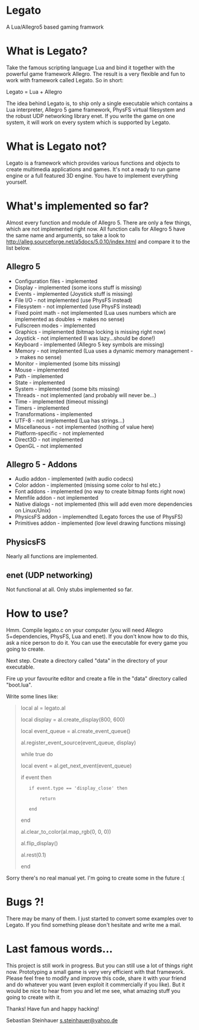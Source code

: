 Legato
======

A Lua/Allegro5 based gaming framwork

What is Legato?
===============

Take the famous scripting language Lua and bind it together with the powerful
game framework Allegro. The result is a very flexible and fun to work with
framework called Legato. So in short:

Legato = Lua + Allegro

The idea behind Legato is, to ship only a single executable which contains
a Lua interpreter, Allegro 5 game framework, PhysFS virtual filesystem and
the robust UDP networking library enet. If you write the game on one system,
it will work on every system which is supported by Legato.


What is Legato not?
===================

Legato is a framework which provides various functions and objects to create
multimedia applications and games. It's not a ready to run game engine or
a full featured 3D engine. You have to implement everything yourself.

What's implemented so far?
==========================

Almost every function and module of Allegro 5. There are only a few things,
which are not implemented right now. All function calls for Allegro 5 have
the same name and arguments, so take a look to
http://alleg.sourceforge.net/a5docs/5.0.10/index.html and compare it to the
list below.

Allegro 5
---------
* Configuration files - implemented
* Display             - implemented (some icons stuff is missing)
* Events              - implemented (Joystick stuff is missing)
* File I/O            - not implemented (use PhysFS instead)
* Filesystem          - not implemented (use PhysFS instead)
* Fixed point math    - not implemented (Lua uses numbers which are implemented as doubles -> makes no sense)
* Fullscreen modes    - implemented
* Graphics            - implemented (bitmap locking is missing right now)
* Joystick            - not implemented (I was lazy...should be done!)
* Keyboard            - implemented (Allegro 5 key symbols are missing)
* Memory              - not implemented (Lua uses a dynamic memory management -> makes no sense)
* Monitor             - implemented (some bits missing)
* Mouse               - implemented
* Path                - implemented
* State               - implemented
* System              - implemented (some bits missing)
* Threads             - not implemented (and probably will never be...)
* Time                - implemented (timeout missing)
* Timers              - implemented
* Transformations     - implemented
* UTF-8               - not implemented (Lua has strings...)
* Miscellaneous       - not implemented (nothing of value here)
* Platform-specific   - not implemented
* Direct3D            - not implemented
* OpenGL              - not implemented

Allegro 5 - Addons
------------------
* Audio addon         - implemented (with audio codecs)
* Color addon         - implemented (missing some color to hsl etc.)
* Font addons         - implemented (no way to create bitmap fonts right now)
* Memfile addon       - not implemented
* Native dialogs      - not implemented (this will add even more dependencies on Linux/Unix)
* PhysicsFS addon     - implemendted (Legato forces the use of PhysFS)
* Primitives addon    - implemented (low level drawing functions missing)

PhysicsFS
---------
Nearly all functions are implemented.

enet (UDP networking)
---------------------
Not functional at all. Only stubs implemented so far.


How to use?
===========

Hmm. Compile legato.c on your computer (you will need Allegro 5+dependencies, PhysFS,
Lua and enet). If you don't know how to do this, ask a nice person to do it. You can
use the executable for every game you going to create.

Next step. Create a directory called "data" in the directory of your executable.

Fire up your favourite editor and create a file in the "data" directory called
"boot.lua".

Write some lines like:

>local al = legato.al
>
>local display = al.create_display(800, 600)
>
>local event_queue = al.create_event_queue()
>
>al.register_event_source(event_queue, display)
>
>while true do
>
>    local event = al.get_next_event(event_queue)
>
>    if event then
>
>        if event.type == 'display_close' then
>
>            return
>
>        end
>
>    end
>
>    al.clear_to_color(al.map_rgb(0, 0, 0))
>
>    al.flip_display()
>
>    al.rest(0.1)
>
>end

Sorry there's no real manual yet. I'm going to create some in the future :(


Bugs ?!
=======

There may be many of them. I just started to convert some examples over to
Legato. If you find something please don't hesitate and write me a mail.


Last famous words...
====================

This project is still work in progress. But you can still use a lot of things
right now. Prototyping a small game is very very efficient with that framework.
Please feel free to modify and improve this code, share it with your friend
and do whatever you want (even exploit it commercially if you like).
But it would be nice to hear from you and let me see, what amazing stuff you
going to create with it.

Thanks!
Have fun and happy hacking!

Sebastian Steinhauer <s.steinhauer@yahoo.de>

